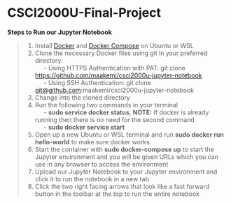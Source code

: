 # CSCI2000U-Final-Project


**Steps to Run our Jupyter Notebook**
>1. Install [Docker](https://docs.docker.com/engine/install/ubuntu/) and [Docker Compose](https://docs.docker.com/compose/install/) on Ubuntu or WSL<br>
>2. Clone the necessary Docker files using git in your preferred directory:<br>
>&nbsp;&nbsp;&nbsp;&nbsp; - Using HTTPS Authentication with PAT: git clone https://github.com/maakemi/csci2000u-jupyter-notebook<br>
>&nbsp;&nbsp;&nbsp;&nbsp; - Using SSH Authentication: git clone git@github.com:maakemi/csci2000u-jupyter-notebook<br>
>3. Change into the cloned directory<br>
>4. Run the following two commands in your terminal<br>
>&nbsp;&nbsp;&nbsp;&nbsp; - **sudo service docker status**, **NOTE:** If docker is already running then there is no need for the second command<br>
>&nbsp;&nbsp;&nbsp;&nbsp; - **sudo docker service start**<br>
>5. Open up a new Ubuntu or WSL terminal and run **sudo docker run hello-world** to make sure docker works<br>
>6. Start the container with **sudo docker-compose up** to start the Jupyter environment and you will be given URLs which you can use in any browser to access the environment<br>
>7. Upload our Jupyter Notebook to your Jupyter environment and click it to run the notebook in a new tab<br>
>8. Click the two right facing arrows that look like a fast forward button in the toolbar at the top to run the entire notebook<br>
